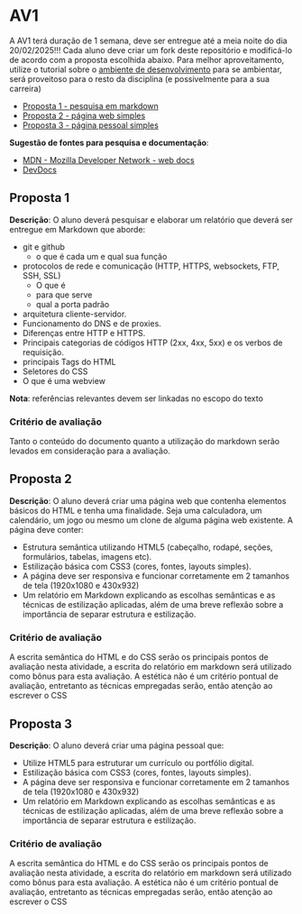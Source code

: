# AV1
A AV1 terá duração de 1 semana, deve ser entregue até a meia noite do dia 20/02/2025!!!
Cada aluno deve criar um fork deste repositório e modificá-lo de acordo com a proposta escolhida abaixo.
Para melhor aproveitamento, utilize o tutorial sobre o [ambiente de desenvolvimento](https://github.com/prof-hfabio/ambiente) para se ambientar, será proveitoso para o resto da disciplina (e possivelmente para a sua carreira)

- [Proposta 1 - pesquisa em markdown](#proposta-1)
- [Proposta 2 - página web simples](#proposta-2)
- [Proposta 3 - página pessoal simples](#proposta-3)

**Sugestão de fontes para pesquisa e documentação**:
- [MDN - Mozilla Developer Network - web docs](https://developer.mozilla.org/)
- [DevDocs](https://devdocs.io/)

## Proposta 1 
**Descrição**: O aluno deverá pesquisar e elaborar um relatório que deverá ser entregue em Markdown que aborde:
- git e github
  - o que é cada um e qual sua função
- protocolos de rede e comunicação (HTTP, HTTPS, websockets, FTP, SSH, SSL)
  - O que é
  - para que serve
  - qual a porta padrão 
- arquitetura cliente-servidor.
- Funcionamento do DNS e de proxies.
- Diferenças entre HTTP e HTTPS.
- Principais categorias de códigos HTTP (2xx, 4xx, 5xx) e os verbos de requisição.
- principais Tags do HTML
- Seletores do CSS
- O que é uma webview  

**Nota**: referências relevantes devem ser linkadas no escopo do texto
### Critério de avaliação 
Tanto o conteúdo do documento quanto a utilização do markdown serão levados em consideração para a avaliação.

## Proposta 2
**Descrição**: O aluno deverá criar uma página web que contenha elementos básicos do HTML e tenha uma finalidade. Seja uma calculadora, um calendário, um jogo ou mesmo um clone de alguma página web existente. 
A página deve conter:
- Estrutura semântica utilizando HTML5 (cabeçalho, rodapé, seções, formulários, tabelas, imagens etc).
- Estilização básica com CSS3 (cores, fontes, layouts simples).
- A página deve ser responsiva e funcionar corretamente em 2 tamanhos de tela (1920x1080 e 430x932)
- Um relatório em Markdown explicando as escolhas semânticas e as técnicas de estilização aplicadas, além de uma breve reflexão sobre a importância de separar estrutura e estilização.
### Critério de avaliação 
A escrita semântica do HTML e do CSS serão os principais pontos de avaliação nesta atividade, a escrita do relatório em markdown será utilizado como bônus para esta avaliação.
A estética não é um critério pontual de avaliação, entretanto as técnicas empregadas serão, então atenção ao escrever o CSS

## Proposta 3
**Descrição**: O aluno deverá criar uma página pessoal que:
- Utilize HTML5 para estruturar um currículo ou portfólio digital.
- Estilização básica com CSS3 (cores, fontes, layouts simples).
- A página deve ser responsiva e funcionar corretamente em 2 tamanhos de tela (1920x1080 e 430x932)
- Um relatório em Markdown explicando as escolhas semânticas e as técnicas de estilização aplicadas, além de uma breve reflexão sobre a importância de separar estrutura e estilização.
### Critério de avaliação 
A escrita semântica do HTML e do CSS serão os principais pontos de avaliação nesta atividade, a escrita do relatório em markdown será utilizado como bônus para esta avaliação.
A estética não é um critério pontual de avaliação, entretanto as técnicas empregadas serão, então atenção ao escrever o CSS
